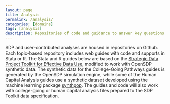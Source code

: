 ```yaml
---
layout: page
title: Analysis
permalink: /analysis/
categories: [domains]
tags: [analysis]
description: Repositories of code and guidance to answer key questions in important education domains.
---
```

SDP and user-contributed analyses are housed in repositories on Github. Each
topic-based repository includes web guides with code and supports in Stata or R.
The Stata and R guides below are based on the
[Strategic Data Project Toolkit for Effective Data Use](https://sdp.cepr.harvard.edu/toolkit-effective-data-use),
modified to work
with OpenSDP synthetic data. The synthetic data for the College-Going Pathways
guides is generated by the OpenSDP simulation engine, while some of the Human
Capital Analysis guides use a synthetic dataset developed using the machine
learning package
[synthpop](https://cran.r-project.org/web/packages/synthpop/index.html). The
guides and code will also work with college-going or human capital analysis
files prepared to the SDP Toolkit data specification.

